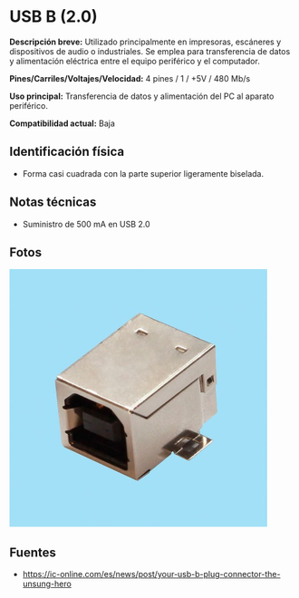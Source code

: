 
# USB B (2.0)

**Descripción breve:**  Utilizado principalmente en impresoras, escáneres y dispositivos de audio o industriales. Se emplea para transferencia de datos y alimentación eléctrica entre el equipo periférico y el computador.

**Pines/Carriles/Voltajes/Velocidad:** 4 pines / 1 / +5V / 480 Mb/s 

**Uso principal:** Transferencia de datos y alimentación del PC al aparato periférico.

**Compatibilidad actual:** Baja

## Identificación física
- Forma casi cuadrada con la parte superior ligeramente biselada.

## Notas técnicas
- Suministro de 500 mA en USB 2.0

## Fotos
![USB B](../../../assets/img/20-conectores_externos/USB-B_33.jpg "USB B")

## Fuentes
- https://ic-online.com/es/news/post/your-usb-b-plug-connector-the-unsung-hero